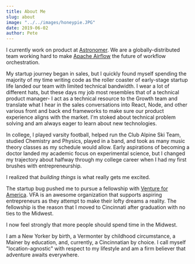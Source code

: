 ```yaml
---
title: About Me
slug: about
image: "../../images/honeypie.JPG"
date: 2019-06-02
author: Pete
---
```

I currently work on product at [Astronomer](https://astronomer.io). We are a globally-distributed team working hard to make [Apache Airflow](https://airflow.apache.org/) the future of workflow orchestration.

My startup journey began in sales, but I quickly found myself spending the majority of my time writing code as the roller coaster of early-stage startup life landed our team with limited technical bandwidth. I wear a lot of different hats, but these days my job most resembles that of a technical product manager- I act as a technical resource to the Growth team and translate what I hear in the sales conversations into React, Node, and other various front and back end frameworks to make sure our product experience aligns with the market. I'm stoked about technical problem solving and am always eager to learn about new technologies.

In college, I played varsity football, helped run the Club Alpine Ski Team, studied Chemistry and Physics, played in a band, and took as many music theory classes as my schedule would allow. Early aspirations of becoming a doctor landed my academic focus on experimental science, but I changed my trajectory about halfway through my college career when I had my first brushes with entrepreneurship.

I realized that _building things_ is what really gets me excited.

The startup bug pushed me to pursue a fellowship with [Venture for America](https://ventureforamerica.org). VFA is an awesome organization that supports aspiring entrepreneurs as they attempt to make their lofty dreams a reality. The fellowship is the reason that I moved to Cincinnati after graduation with no ties to the Midwest.

I now feel strongly that more people should spend time in the Midwest.

I am a New Yorker by birth, a Vermonter by childhood circumstance, a Mainer by education, and, currently, a Cincinnatian by choice. I call myself "location-agnostic" with respect to my lifestyle and am a firm believer that adventure awaits everywhere.
